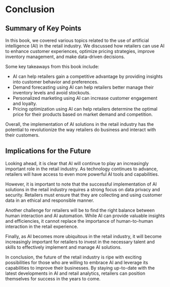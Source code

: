 # Conclusion

Summary of Key Points
---------------------

In this book, we covered various topics related to the use of artificial intelligence (AI) in the retail industry. We discussed how retailers can use AI to enhance customer experiences, optimize pricing strategies, improve inventory management, and make data-driven decisions.

Some key takeaways from this book include:

* AI can help retailers gain a competitive advantage by providing insights into customer behavior and preferences.
* Demand forecasting using AI can help retailers better manage their inventory levels and avoid stockouts.
* Personalized marketing using AI can increase customer engagement and loyalty.
* Pricing optimization using AI can help retailers determine the optimal price for their products based on market demand and competition.

Overall, the implementation of AI solutions in the retail industry has the potential to revolutionize the way retailers do business and interact with their customers.

Implications for the Future
---------------------------

Looking ahead, it is clear that AI will continue to play an increasingly important role in the retail industry. As technology continues to advance, retailers will have access to even more powerful AI tools and capabilities.

However, it is important to note that the successful implementation of AI solutions in the retail industry requires a strong focus on data privacy and security. Retailers must ensure that they are collecting and using customer data in an ethical and responsible manner.

Another challenge for retailers will be to find the right balance between human interaction and AI automation. While AI can provide valuable insights and efficiencies, it cannot replace the importance of human-to-human interaction in the retail experience.

Finally, as AI becomes more ubiquitous in the retail industry, it will become increasingly important for retailers to invest in the necessary talent and skills to effectively implement and manage AI solutions.

In conclusion, the future of the retail industry is ripe with exciting possibilities for those who are willing to embrace AI and leverage its capabilities to improve their businesses. By staying up-to-date with the latest developments in AI and retail analytics, retailers can position themselves for success in the years to come.